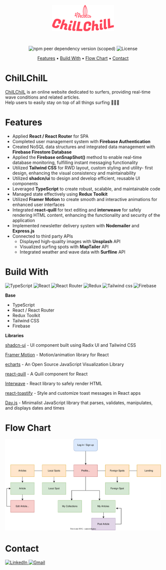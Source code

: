 <div align="center">
  <div >
    <a href="https://chillchill.website" target="blank">
      <img src="./src/assets/logos/logo-red.png" alt="Logo" width="200px">
    </a>
  </div>

&nbsp;

![npm peer dependency version (scoped)](https://img.shields.io/npm/dependency-version/eslint-config-prettier/peer/eslint) ![License](https://img.shields.io/badge/License-MIT-blue)

[Features](#Features) • [Build With](#Build-With) • [Flow Chart](#Flow-Chart) • [Contact](#Contact)

</div>

# ChilLChilL

[ChilLChilL](https://chillchill.website) is an online website dedicated to surfers, providing real-time wave conditions
and related articles.<br/> Help users to easily stay on top of all things surfing 🏄🏼‍♂️

# Features

- Applied **React / React Router** for SPA
- Completed user management system with **Firebase Authentication**
- Created NoSQL data structures and integrated data management with **Firebase Firestore Database**
- Applied the **Firebase onSnapShot()** method to enable real-time database monitoring, fulfilling instant messaging functionality
- Utilized **Tailwind CSS** for RWD layout, custom styling and utility- first design, enhancing the visual consistency and maintainability
- Utilized **shadcn/ui** to design and develop efficient, reusable UI components
- Leveraged **TypeScript** to create robust, scalable, and maintainable code
- Managed state effectively using **Redux Toolkit**
- Utilized **Framer Motion** to create smooth and interactive animations for enhanced user interfaces
- Integrated **react-quill** for text editing and **interweave** for safely rendering HTML content, enhancing the functionality and security of the application
- Implemented newsletter delivery system with **Nodemailer** and **Express.js**
- Connected to third party APIs
  -  Displayed high-quality images with **Unsplash** API
  -  Visualized surfing spots with **MapTailer** API
  -  Integrated weather and wave data with **Surfline** API

# Build With

![TypeScript](https://img.shields.io/badge/TypeScript-3178C6.svg?style=for-the-badge&logo=TypeScript&logoColor=white)
![React](https://img.shields.io/badge/react-%2320232a.svg?style=for-the-badge&logo=react&logoColor=%2361DAFB)
![React Router](https://img.shields.io/badge/React%20Router-CA4245.svg?style=for-the-badge&logo=React-Router&logoColor=white)
![Redux](https://img.shields.io/badge/Redux-764ABC.svg?style=for-the-badge&logo=Redux&logoColor=white)
![Tailwind css](https://img.shields.io/badge/Tailwind%20CSS-06B6D4.svg?style=for-the-badge&logo=Tailwind-CSS&logoColor=white)
![Firebase](https://img.shields.io/badge/Firebase-FFCA28.svg?style=for-the-badge&logo=Firebase&logoColor=black)

**Base**

- TypeScript
- React / React Router
- Redux Toolkit
- Tailwind CSS
- Firebase

**Libraries**

[shadcn-ui](https://ui.shadcn.com/) - UI component built using Radix UI and Tailwind CSS

[Framer Motion](https://www.framer.com/motion/) - Motion/animation library for React

[echarts](https://echarts.apache.org/en/index.html) - An Open Source JavaScript Visualization Library

[react-quill](https://github.com/zenoamaro/react-quill) - A Quill component for React

[Interwave](https://www.npmjs.com/package/interweave) - React library to safely render HTML

[react-toastify](https://fkhadra.github.io/react-toastify) - Style and customize toast messages in React apps

[Day.js](https://www.npmjs.com/package/dayjs) - Minimalist JavaScript library that parses, validates, manipulates, and displays dates and times

# Flow Chart

![flow chart](./src/assets/images/flow2.drawio.svg)

# Contact

<a href="https://www.linkedin.com/in/andrewchen1119" target="_blank">
  <img src="https://img.shields.io/badge/LinkedIn-0A66C2.svg?style=for-the-badge&logo=LinkedIn&logoColor=white" alt="LinkedIn">
</a>
<a href="mailto:andrew831119work@gmail.com">
  <img src="https://img.shields.io/badge/Gmail-EA4335.svg?style=for-the-badge&logo=Gmail&logoColor=white" alt="Gmail">
</a>
